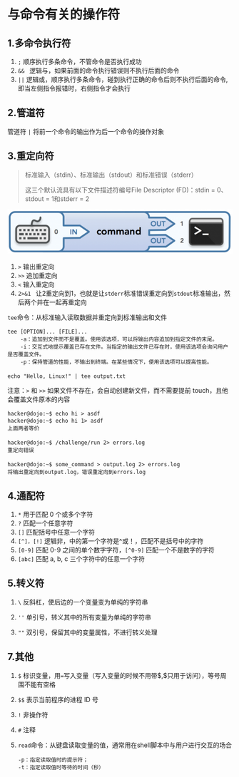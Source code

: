 # 与命令有关的操作符

## 1.多命令执行符

1. `;` 顺序执行多条命令，不管命令是否执行成功
2. `&& ` 逻辑与，如果前面的命令执行错误则不执行后面的命令
3. `||` 逻辑或，顺序执行多条命令，碰到执行正确的命令后则不执行后面的命令, 即当左侧指令报错时，右侧指令才会执行



## 2.管道符

管道符 `|` 将前一个命令的输出作为后一个命令的操作对象 



## 3.重定向符

> 标准输入（stdin）、标准输出（stdout）和标准错误（stderr）
>
> 这三个默认流具有以下文件描述符编号File Descriptor (FD)：stdin = 0、stdout = 1和stderr = 2

![pipe11-640x129](.img/操作符.assets/pipe11-640x129.png)

1. `>` 输出重定向
2. `>>` 追加重定向
3. `<` 输入重定向
4. `2>&1 ` 让2重定向到1，也就是让`stderr`标准错误重定向到`stdout`标准输出，然后两个并在一起再重定向

`tee`命令：从标准输入读取数据并重定向到标准输出和文件

```
tee [OPTION]... [FILE]...
    -a：追加到文件而不是覆盖。使用该选项，可以将输出内容追加到指定文件的末尾。
    -i：交互式地提示覆盖已存在文件。当指定的输出文件已存在时，使用该选项会询问用户是否覆盖文件。
    -p：保持管道的性能，不输出到终端。在某些情况下，使用该选项可以提高性能。

echo "Hello, Linux!" | tee output.txt
```

注意：`>` 和 `>>` 如果文件不存在，会自动创建新文件，而不需要提前 touch，且他会覆盖文件原本的内容

```
hacker@dojo:~$ echo hi > asdf
hacker@dojo:~$ echo hi 1> asdf
上面两者等价

hacker@dojo:~$ /challenge/run 2> errors.log
重定向错误

hacker@dojo:~$ some_command > output.log 2> errors.log
将输出重定向到output.log，错误重定向到errors.log
```



## 4.通配符

1. `*` 用于匹配 0 个或多个字符
2. `?` 匹配一个任意字符
3. `[]` 匹配括号中任意一个字符
4. `[^]，[!]` 逻辑非，中的第一个字符是^或！，匹配不是括号中的字符
5. `[0-9]` 匹配 0-9 之间的单个数字字符，`[^0-9]` 匹配一个不是数字的字符
6. `[abc]` 匹配 a, b, c 三个字符中的任意一个字符



## 5.转义符

1. `\` 反斜杠，使后边的一个变量变为单纯的字符串

2. `''` 单引号，转义其中的所有变量为单纯的字符串
3. `""` 双引号，保留其中的变量属性，不进行转义处理



## 7.其他

1. `$` 标识变量，用`=`写入变量（写入变量的时候不用带$,\$只用于访问），等号周围不能有空格

2. `$$` 表示当前程序的进程 ID 号

3. `!` 非操作符  

4. `#` 注释

5. `read`命令：从键盘读取变量的值，通常用在shell脚本中与用户进行交互的场合

   ```shell
   -p：指定读取值时的提示符；
   -t：指定读取值时等待的时间（秒）
   ```